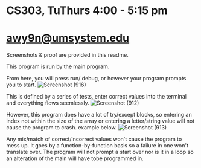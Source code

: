 # CS303, TuThurs 4:00 - 5:15 pm 
# awy9n@umsystem.edu

Screenshots & proof are provided in this readme. 

This program is run by the main program. 

From here, you will press run/ debug, or however your program prompts you to start.
![Screenshot (916)](https://user-images.githubusercontent.com/91101801/196582404-851af168-916d-4621-8c07-c0e9d9b30af0.png)

This is defined by a series of  tests, enter correct values into the terminal and everything flows seemlessly. ![Screenshot (912)](https://user-images.githubusercontent.com/91101801/196582565-ea094253-afb2-4679-ae45-8e162d183ae1.png)

However, this program does have a lot of try/except blocks, so entering an index not within the size of the array or entering a letter/string value will not cause the program to crash. example below. ![Screenshot (913)](https://user-images.githubusercontent.com/91101801/196583013-333e5557-c986-4879-972e-1670fa05994d.png)

Any mix/match of correct/incorrect values won't cause the program to mess up. It goes by a function-by-function basis so a failure in one won't translate over. The program will not prompt a start over nor is it in a loop so an alteration of the main will have tobe programmed in. 
